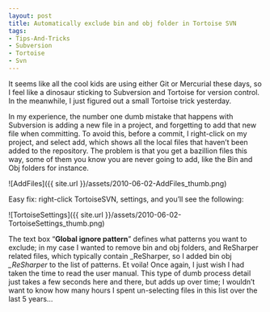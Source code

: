 ```yaml
---
layout: post
title: Automatically exclude bin and obj folder in Tortoise SVN
tags:
- Tips-And-Tricks
- Subversion
- Tortoise
- Svn
---
```


It seems like all the cool kids are using either Git or Mercurial these days, so I feel like a dinosaur sticking to Subversion and Tortoise for version control. In the meanwhile, I just figured out a small Tortoise trick yesterday.   

In my experience, the number one dumb mistake that happens with Subversion is adding a new file in a project, and forgetting to add that new file when committing. To avoid this, before a commit, I right-click on my project, and select add, which shows all the local files that haven’t been added to the repository. The problem is that you get a bazillion files this way, some of them you know you are never going to add, like the Bin and Obj folders for instance.  

![AddFiles]({{ site.url }}/assets/2010-06-02-AddFiles_thumb.png)   

Easy fix: right-click TortoiseSVN, settings, and you’ll see the following:  

![TortoiseSettings]({{ site.url }}/assets/2010-06-02-TortoiseSettings_thumb.png)   

The text box “**Global ignore pattern**” defines what patterns you want to exclude; in my case I wanted to remove bin and obj folders, and ReSharper related files, which typically contain _ReSharper, so I added   bin obj *_ReSharper*  to the list of patterns. Et voila! Once again, I just wish I had taken the time to read the user manual. This type of dumb process detail just takes a few seconds here and there, but adds up over time; I wouldn’t want to know how many hours I spent un-selecting files in this list over the last 5 years…

